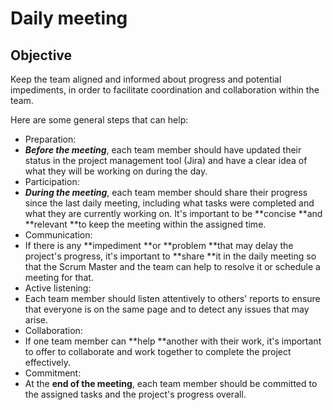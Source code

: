 # Daily meeting

## Objective

Keep the team aligned and informed about progress and potential impediments, in order to facilitate coordination and collaboration within the team.

Here are some general steps that can help:

- Preparation: 
- ***Before the meeting***, each team member should have updated their status in the project management tool (Jira) and have a clear idea of what they will be working on during the day.
- Participation:
- ***During the meeting***, each team member should share their progress since the last daily meeting, including what tasks were completed and what they are currently working on. It's important to be **concise **and **relevant **to keep the meeting within the assigned time.
- Communication:
- If there is any **impediment **or **problem **that may delay the project's progress, it's important to **share **it in the daily meeting so that the Scrum Master and the team can help to resolve it or schedule a meeting for that.
- Active listening:
- Each team member should listen attentively to others' reports to ensure that everyone is on the same page and to detect any issues that may arise.
- Collaboration: 
- If one team member can **help **another with their work, it's important to offer to collaborate and work together to complete the project effectively.
- Commitment:
- At the **end of the meeting**, each team member should be committed to the assigned tasks and the project's progress overall.


